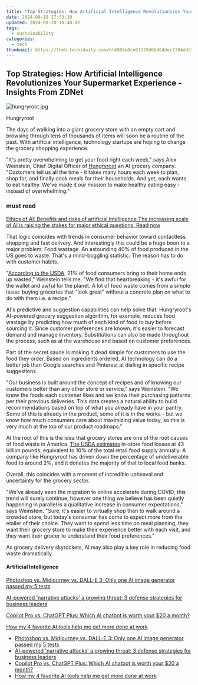 ```yaml
---
title: "Top Strategies: How Artificial Intelligence Revolutionizes Your Supermarket Experience - Insights From ZDNet"
date: 2024-09-19 17:53:10
updated: 2024-09-20 10:48:42
tags:
  - sustainability
categories:
  - tech
thumbnail: https://thmb.techidaily.com/bf4984e0ce61370d66d64dec7394dd5194f1497b8dcd59101ee95e0bac57c052.jpg
---
```


## Top Strategies: How Artificial Intelligence Revolutionizes Your Supermarket Experience - Insights From ZDNet

![hungryroot.jpg](https://www.zdnet.com/a/img/resize/baffaeb1f83fdd4dc87c30cce1a322c7d2f94d68/2022/06/08/adfb4415-c4ca-4702-9690-fe2133e65f9d/hungryroot.jpg?auto=webp&width=1280)

Hungryroot

The days of walking into a giant grocery store with an empty cart and browsing through tens of thousands of items will soon be a routine of the past. With artificial intelligence, technology startups are hoping to change the grocery shopping experience.

"It's pretty overwhelming to get your food right each week," says Alex Weinstein, Chief Digital Officer of [Hungryroot](https://www.hungryroot.com/) an AI grocery company. "Customers tell us all the time - it takes many hours each week to plan, shop for, and finally cook meals for their households. And yet, each wants to eat healthy. We've made it our mission to make healthy eating easy - instead of overwhelming."

### must read

[Ethics of AI: Benefits and risks of artificial intelligence The increasing scale of AI is raising the stakes for major ethical questions.  Read now](https://www.zdnet.com/article/ethics-of-ai-the-benefits-and-risks-of-artificial-intelligence/)

That logic coincides with trends in consumer behavior toward contactless shopping and fast delivery. And interestingly this could be a huge boon to a major problem: Food wastage. An astounding 40% of food produced in the US goes to waste. That's a mind-boggling statistic. The reason has to do with customer habits. 

"[According to the USDA](https://www.ers.usda.gov/webdocs/publications/43833/43680%5Feib121.pdf?v=2843.6), 21% of food consumers bring to their home ends up wasted," Weinstein tells me. "We find that heartbreaking - it's awful for the wallet and awful for the planet. A lot of food waste comes from a simple issue: buying groceries that "look great" without a concrete plan on what to do with them i.e. a recipe."

AI's predictive and suggestion capabilities can help solve that. Hungryroot's AI-powered grocery suggestion algorithm, for example, reduces food wastage by predicting how much of each kind of food to buy before sourcing it. Since customer preferences are known, it's easier to forecast demand and manage inventory. Substitutions can also be made throughout the process, such as at the warehouse and based on customer preferences.

Part of the secret sauce is making it dead simple for customers to use the food they order. Based on ingredients ordered, AI technology can do a better job than Google searches and Pinterest at dialing in specific recipe suggestions. 

"Our business is built around the concept of recipes and of knowing our customers better than any other store or service," says Weinstein. "We know the foods each customer likes and we know their purchasing patterns per their previous deliveries. This data creates a natural ability to build recommendations based on top of what you already have in your pantry. Some of this is already in the product, some of it is in the works - but we know how much consumers care about maximizing value today, so this is very much at the top of our product roadmaps."

At the root of this is the idea that grocery stores are one of the root causes of food waste in America. [The USDA estimates](https://www.ers.usda.gov/webdocs/publications/43833/43680%5Feib121.pdf?v=2843.6) in-store food losses at 43 billion pounds, equivalent to 10% of the total retail food supply annually. A company like Hungryroot has driven down the percentage of undeliverable food to around 2%, and it donates the majority of that to local food banks. 

Overall, this coincides with a moment of incredible upheaval and uncertainty for the grocery sector. 

"We've already seen the migration to online accelerate during COVID; this trend will surely continue, however one thing we believe has been quietly happening in parallel is a qualitative increase in consumer expectations," says Weinstein. "Sure, it's easier to virtually shop than to walk around a crowded store, but today's consumer has come to expect more from the etailer of their choice. They want to spend less time on meal planning, they want their grocery store to make their experience better with each visit, and they want their grocer to understand their food preferences."

As grocery delivery skyrockets, AI may also play a key role in reducing food waste dramatically.

#### Artificial Intelligence

[Photoshop vs. Midjourney vs. DALL-E 3: Only one AI image generator passed my 5 tests](https://www.zdnet.com/article/is-photoshops-new-text-to-image-as-good-as-midjourney-and-dall-e-we-test-it-and-see/ "Photoshop vs. Midjourney vs. DALL-E 3: Only one AI image generator passed my 5 tests")

[AI-powered 'narrative attacks' a growing threat: 3 defense strategies for business leaders](https://www.zdnet.com/article/ai-powered-narrative-attacks-a-growing-threat-3-defense-strategies-for-business-leaders/ "AI-powered 'narrative attacks' a growing threat: 3 defense strategies for business leaders")

[Copilot Pro vs. ChatGPT Plus: Which AI chatbot is worth your $20 a month?](https://www.zdnet.com/article/copilot-pro-vs-chatgpt-plus-which-is-ai-chatbot-is-worth-your-20-a-month/ "Copilot Pro vs. ChatGPT Plus: Which AI chatbot is worth your $20 a month?")

[How my 4 favorite AI tools help me get more done at work](https://www.zdnet.com/article/how-my-4-favorite-ai-tools-help-me-get-more-done-at-work/ "How my 4 favorite AI tools help me get more done at work")

* [Photoshop vs. Midjourney vs. DALL-E 3: Only one AI image generator passed my 5 tests](https://www.zdnet.com/article/is-photoshops-new-text-to-image-as-good-as-midjourney-and-dall-e-we-test-it-and-see/ "Photoshop vs. Midjourney vs. DALL-E 3: Only one AI image generator passed my 5 tests")
* [AI-powered 'narrative attacks' a growing threat: 3 defense strategies for business leaders](https://www.zdnet.com/article/ai-powered-narrative-attacks-a-growing-threat-3-defense-strategies-for-business-leaders/ "AI-powered 'narrative attacks' a growing threat: 3 defense strategies for business leaders")
* [Copilot Pro vs. ChatGPT Plus: Which AI chatbot is worth your $20 a month?](https://www.zdnet.com/article/copilot-pro-vs-chatgpt-plus-which-is-ai-chatbot-is-worth-your-20-a-month/ "Copilot Pro vs. ChatGPT Plus: Which AI chatbot is worth your $20 a month?")
* [How my 4 favorite AI tools help me get more done at work](https://www.zdnet.com/article/how-my-4-favorite-ai-tools-help-me-get-more-done-at-work/ "How my 4 favorite AI tools help me get more done at work")

<ins class="adsbygoogle"
     style="display:block"
     data-ad-format="autorelaxed"
     data-ad-client="ca-pub-7571918770474297"
     data-ad-slot="1223367746"></ins>



<ins class="adsbygoogle"
     style="display:block"
     data-ad-client="ca-pub-7571918770474297"
     data-ad-slot="8358498916"
     data-ad-format="auto"
     data-full-width-responsive="true"></ins>
